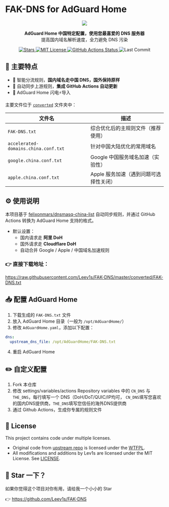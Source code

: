 # FAK-DNS for AdGuard Home

<p align="center">
  <img src="https://s2.loli.net/2024/01/04/N4QkHzlaSCIDbrt.jpg">
</p>

<p align="center">
  <b>AdGuard Home 中国特定配置，使用您最喜爱的 DNS 服务器</b><br>
  提高国内域名解析速度，全力避免 DNS 污染
</p>

<p align="center">
  <a href="https://github.com/Leev1s/FAK-DNS/stargazers">
    <img src="https://img.shields.io/github/stars/Leev1s/FAK-DNS?style=social" alt="Stars" />
  </a>
  <a href="https://github.com/Leev1s/FAK-DNS/blob/master/LICENSE">
    <img src="https://img.shields.io/github/license/Leev1s/FAK-DNS?color=blue" alt="MIT License"/>
  </a>
  <a href="https://github.com/Leev1s/FAK-DNS/actions">
    <img src="https://github.com/Leev1s/FAK-DNS/actions/workflows/convert.yml/badge.svg" alt="GitHub Actions Status"/>
  </a>
  <img src="https://img.shields.io/github/last-commit/Leev1s/FAK-DNS" alt="Last Commit" />
</p>

## 📌 主要特点


- 🧠 智能分流规则，**国内域名走中国 DNS，国外保持原样**
- 🔄 自动同步上游规则，**集成 GitHub Actions 自动更新**
- 📄 AdGuard Home 闪电⚡️导入


主要文件位于 [`converted`](./converted) 文件夹中：

| 文件名 | 描述 |
|--------|------|
| `FAK-DNS.txt` | 综合优化后的主规则文件（推荐使用） |
| `accelerated-domains.china.conf.txt` | 针对中国大陆优化的常用域名 |
| `google.china.conf.txt` | Google 中国服务域名加速（实验性） |
| `apple.china.conf.txt` | Apple 服务加速（遇到问题可选择性关闭） |


## ⚙️ 使用说明

本项目基于 [felixonmars/dnsmasq-china-list](https://github.com/felixonmars/dnsmasq-china-list) 自动同步规则，并通过 GitHub Actions 转换为 AdGuard Home 支持的格式。

- 默认设置：
  - 国内请求走 **阿里 DoH**
  - 国外请求走 **Cloudflare DoH**
  - 自动合并 Google / Apple / 中国域名加速规则

### 👉 **直接下载地址：**

<https://raw.githubusercontent.com/Leev1s/FAK-DNS/master/converted/FAK-DNS.txt>

## 📥 配置 AdGuard Home

1. 下载生成的 `FAK-DNS.txt` 文件
2. 放入 AdGuard Home 目录（一般为 `/opt/AdGuardHome/`）
3. 修改 `AdGuardHome.yaml`，添加以下配置：

```yaml
dns:
  upstream_dns_file: /opt/AdGuardHome/FAK-DNS.txt
```
4. 重启 AdGuard Home

## ✏️ 自定义配置

1. Fork 本仓库
2. 修改 settings/variables/actions Repository variables 中的 `CN_DNS` 与 `THE_DNS`，每行填写一个 DNS（DoH/DoT/QUIC/IP均可， `CN_DNS`填写您喜欢的国内DNS提供商，`THE_DNS`填写您信任的海外DNS提供商
3. 通过 Github Actions，生成你专属的规则文件

## 🧾 License
This project contains code under multiple licenses.

- Original code from [upstream repo](https://github.com/felixonmars/dnsmasq-china-list) is licensed under the [WTFPL](./LICENSE-WTFPL).
- All modifications and additions by Lev1s are licensed under the MIT License. See [LICENSE](./LICENSE).

## 🌟 Star 一下？
如果你觉得这个项目对你有用，请给我一个小小的 Star

👉 <https://github.com/Leev1s/FAK-DNS>
